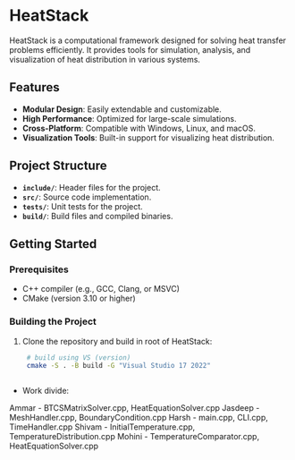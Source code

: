 # HeatStack

HeatStack is a computational framework designed for solving heat transfer problems efficiently. It provides tools for simulation, analysis, and visualization of heat distribution in various systems.

## Features

- **Modular Design**: Easily extendable and customizable.
- **High Performance**: Optimized for large-scale simulations.
- **Cross-Platform**: Compatible with Windows, Linux, and macOS.
- **Visualization Tools**: Built-in support for visualizing heat distribution.

## Project Structure

- **`include/`**: Header files for the project.
- **`src/`**: Source code implementation.
- **`tests/`**: Unit tests for the project.
- **`build/`**: Build files and compiled binaries.

## Getting Started

### Prerequisites

- C++ compiler (e.g., GCC, Clang, or MSVC)
- CMake (version 3.10 or higher)

### Building the Project

1. Clone the repository and build in root of HeatStack:
    ```sh
     # build using VS (version)
     cmake -S . -B build -G "Visual Studio 17 2022"



- Work divide:

Ammar - BTCSMatrixSolver.cpp, HeatEquationSolver.cpp
Jasdeep - MeshHandler.cpp, BoundaryCondition.cpp
Harsh - main.cpp, CLI.cpp, TimeHandler.cpp
Shivam - InitialTemperature.cpp, TemperatureDistribution.cpp
Mohini - TemperatureComparator.cpp, HeatEquationSolver.cpp
